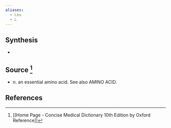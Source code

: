 ```yaml
---
aliases:
  - Leu
  - L
---
```

## Synthesis
- 
## Source [^1]
- $n$. an essential amino acid. See also AMINO ACID.
## References

[^1]: [[Home Page - Concise Medical Dictionary 10th Edition by Oxford Reference]]